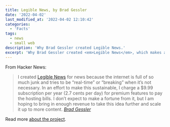```yaml
---
title: Legible News, by Brad Gessler
date: '2022-04-02'
last_modified_at: '2022-04-02 12:10:42'
categories: 
  - 'Facts'
tags:
  - news
  - small web
description: 'Why Brad Gessler created Legible News.'
excerpt: 'Why Brad Gessler created <em>Legible News</em>, which makes a large size of my daily news intake (the rest being RSS, Hacker News and Mastdodon).'
---
```

From Hacker News:

> I created [Legible News](https://legiblenews.com) for news because the internet is full of so much junk and tries to be “real-time” or “breaking” when it’s not necessary. In an effort to make this sustainable, I charge a $9.99 subscription per year (2.7 cents per day) for premium features to pay the hosting bills. I don’t expect to make a fortune from it, but I am hoping to bring in enough revenue to take this idea further and scale it up to more content.
> <cite>[Brad Gessler](https://bradgessler.com/)</cite>

Read more [about the project](https://bradgessler.com/projects/legible-news/).